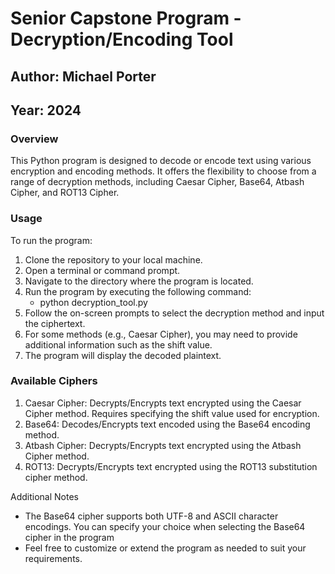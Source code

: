 # Senior Capstone Program - Decryption/Encoding Tool
## Author: Michael Porter
## Year: 2024

### Overview
This Python program is designed to decode or encode text using various encryption and encoding methods. It offers the flexibility to choose from a range of decryption methods, including Caesar Cipher, Base64, Atbash Cipher, and ROT13 Cipher.

### Usage
To run the program:

1. Clone the repository to your local machine.
2. Open a terminal or command prompt.
3. Navigate to the directory where the program is located.
4. Run the program by executing the following command:
   - python decryption_tool.py
5. Follow the on-screen prompts to select the decryption method and input the ciphertext.
6. For some methods (e.g., Caesar Cipher), you may need to provide additional information such as the shift value.
7. The program will display the decoded plaintext.

### Available Ciphers
1. Caesar Cipher: Decrypts/Encrypts text encrypted using the Caesar Cipher method. Requires specifying the shift value used for encryption.
2. Base64: Decodes/Encrypts text encoded using the Base64 encoding method.
3. Atbash Cipher: Decrypts/Encrypts text encrypted using the Atbash Cipher method.
4. ROT13: Decrypts/Encrypts text encrypted using the ROT13 substitution cipher method.

Additional Notes
- The Base64 cipher supports both UTF-8 and ASCII character encodings. You can specify your choice when selecting the Base64 cipher in the program
- Feel free to customize or extend the program as needed to suit your requirements.

